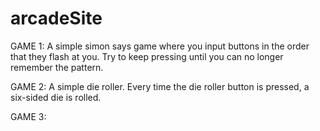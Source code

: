 # arcadeSite

GAME 1: A simple simon says game where you input buttons in the order that they flash at you. Try to keep pressing until you can no longer remember the pattern.

GAME 2: A simple die roller. Every time the die roller button is pressed, a six-sided die is rolled.

GAME 3:
